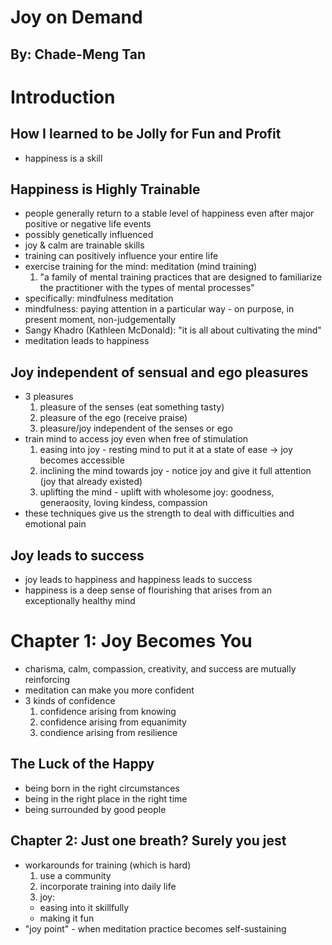 # Joy on Demand
## By: Chade-Meng Tan

# Introduction
## How I learned to be Jolly for Fun and Profit
* happiness is a skill

## Happiness is Highly Trainable
* people generally return to a stable level of happiness even after major positive or negative life events
* possibly genetically influenced
* joy & calm are trainable skills
* training can positively influence your entire life
* exercise training for the mind: meditation (mind training)
  1. "a family of mental training practices that are designed to familiarize the practitioner with the types of mental processes"
* specifically: mindfulness meditation
* mindfulness: paying attention in a particular way - on purpose, in present moment, non-judgementally
* Sangy Khadro (Kathleen McDonald): "it is all about cultivating the mind"
* meditation leads to happiness

## Joy independent of sensual and ego pleasures
* 3 pleasures
  1. pleasure of the senses (eat something tasty)
  2. pleasure of the ego (receive praise)
  3. pleasure/joy independent of the senses or ego
* train mind to access joy even when free of stimulation
  1. easing into joy - resting mind to put it at a state of ease -> joy becomes accessible
  2. inclining the mind towards joy - notice joy and give it full attention (joy that already existed)
  3. uplifting the mind - uplift with wholesome joy: goodness, generaosity, loving kindess, compassion
* these techniques give us the strength to deal with difficulties and emotional pain

## Joy leads to success
* joy leads to happiness and happiness leads to success
* happiness is a deep sense of flourishing that arises from an exceptionally healthy mind

# Chapter 1: Joy Becomes You
* charisma, calm, compassion, creativity, and success are mutually reinforcing
* meditation can make you more confident
* 3 kinds of confidence
  1. confidence arising from knowing
  2. confidence arising from equanimity
  3. condience arising from resilience

## The Luck of the Happy
* being born in the right circumstances
* being in the right place in the right time
* being surrounded by good people

## Chapter 2: Just one breath? Surely you jest
* workarounds for training (which is hard)
  1. use a community
  2. incorporate training into daily life
  3. joy:
    * easing into it skillfully
    * making it fun
* "joy point" - when meditation practice becomes self-sustaining
